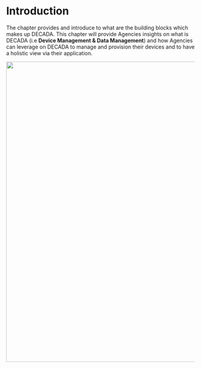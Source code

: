 
# Introduction

The chapter provides and introduce to what are the building blocks which makes up DECADA. This chapter will provide Agencies insights on what is DECADA (i.e **Device Management & Data Management**) and how Agencies can leverage on DECADA to manage and provision their devices and to have a holistic view via their application. 


<div align=center>
<img width="800" src="./images/onBoardDevice/buildingBlock.png"/>
</div>
